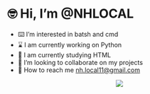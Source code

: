 # 🤓 Hi, I’m @NHLOCAL
- ⌨️ I’m interested in batsh and cmd
- ⌛ I am currently working on Python
- 📖 I am currently studying HTML
- 🤝 I’m looking to collaborate on my projects
- 📨 How to reach me nh.local11@gmail.com


<p align="center">
  <a href="https://skillicons.dev">
    <img src="https://skillicons.dev/icons?i=py,html,css,batsh" />
  </a>
</p>

